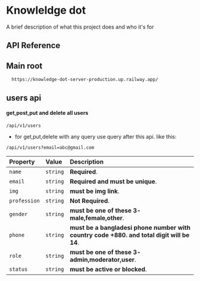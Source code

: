 
# Knowleldge dot

A brief description of what this project does and who it's for


## API Reference

## Main root

```http
  https://knowledge-dot-server-production.up.railway.app/
```

## users api

#### get,post,put and delete all users

```http
/api/v1/users
```

* for get,put,delete with any query use query after this api. like this:
```http
/api/v1/users?email=abc@gmail.com
```

| Property | Value     | Description                |
| :-------- | :------- | :------------------------- |
| `name` | `string` | **Required**. |
| `email` | `string` | **Required and must be unique**. |
| `img` | `string` | **must be img link**. |
| `profession` | `string` | **Not Required**. |
| `gender` | `string` | **must be one of these 3- male,female,other**. |
| `phone` | `string` | **must be a bangladesi phone number with country code +880. and total digit will be 14**. |
| `role` | `string` | **must be one of these 3- admin,moderator,user**. |
| `status` | `string` | **must be active or blocked**. |






